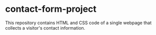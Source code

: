 # contact-form-project
This repository contains HTML and CSS code of a single webpage that collects a visitor's contact information.

